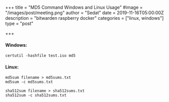 +++
title = "MD5 Command Windows and Linux Usage"
#image = "/images/post/meeting.png"
author = "Sedat"
date = 2019-11-16T05:00:00Z
description = "bitwarden raspberry docker"
categories = ["linux, windows"]
type = "post"

+++
#### Windows:

```
certutil -hashfile test.iso md5
```

#### Linux:

```
md5sum filename > md5sums.txt
md5sum -c md5sums.txt

sha512sum filename > sha512sums.txt
sha512sum -c sha512sums.txt
```